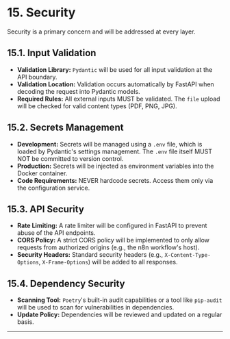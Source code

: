 # 15. Security

Security is a primary concern and will be addressed at every layer.

## 15.1. Input Validation

-   **Validation Library:** `Pydantic` will be used for all input validation at the API boundary.
-   **Validation Location:** Validation occurs automatically by FastAPI when decoding the request into Pydantic models.
-   **Required Rules:** All external inputs MUST be validated. The `file` upload will be checked for valid content types (PDF, PNG, JPG).

## 15.2. Secrets Management

-   **Development:** Secrets will be managed using a `.env` file, which is loaded by Pydantic's settings management. The `.env` file itself MUST NOT be committed to version control.
-   **Production:** Secrets will be injected as environment variables into the Docker container.
-   **Code Requirements:** NEVER hardcode secrets. Access them only via the configuration service.

## 15.3. API Security

-   **Rate Limiting:** A rate limiter will be configured in FastAPI to prevent abuse of the API endpoints.
-   **CORS Policy:** A strict CORS policy will be implemented to only allow requests from authorized origins (e.g., the n8n workflow's host).
-   **Security Headers:** Standard security headers (e.g., `X-Content-Type-Options`, `X-Frame-Options`) will be added to all responses.

## 15.4. Dependency Security

-   **Scanning Tool:** `Poetry`'s built-in audit capabilities or a tool like `pip-audit` will be used to scan for vulnerabilities in dependencies.
-   **Update Policy:** Dependencies will be reviewed and updated on a regular basis.

---
